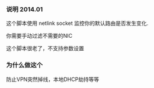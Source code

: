 ### 说明 2014.01

这个脚本使用 netlink socket 监控你的默认路由是否发生变化.

你需要手动过滤不需要的NIC

这个脚本很老了，不支持参数设置

### 为什么做这个

防止VPN突然掉线，本地DHCP劫持等等
